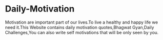 # Daily-Motivation
Motivation are important part of our lives.To live a healthy and happy life we need it.This Website contains daily motivation quotes,Bhagwat Gyan,Daily Challenges,You can also write self motivations that will be only seen by you.
